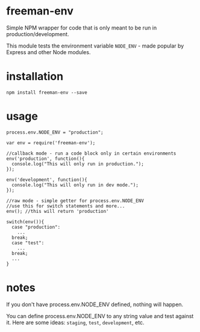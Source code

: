 # freeman-env
Simple NPM wrapper for code that is only meant to be run in production/development.

This module tests the environment variable `NODE_ENV` - made popular by Express and other Node modules.

# installation
```
npm install freeman-env --save
```
# usage
```
process.env.NODE_ENV = "production";

var env = require('freeman-env');

//callback mode - run a code block only in certain environments
env('production', function(){
  console.log("This will only run in production.");
});

env('development', function(){
  console.log("This will only run in dev mode.");
});

//raw mode - simple getter for process.env.NODE_ENV
//use this for switch statements and more...
env(); //this will return 'production'

switch(env()){
  case "production":
    ...
  break;
  case "test":
    ...
  break;
  ...
}
```

# notes
If you don't have process.env.NODE_ENV defined, nothing will happen.

You can define process.env.NODE_ENV to any string value and test against it. Here are some ideas: `staging`, `test`, `development`, etc.
